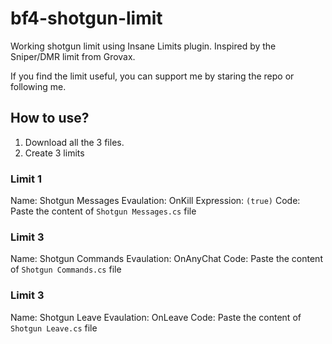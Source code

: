 # bf4-shotgun-limit

Working shotgun limit using Insane Limits plugin. Inspired by the Sniper/DMR limit from Grovax.

If you find the limit useful, you can support me by staring the repo or following me.

## How to use?
1. Download all the 3 files.
2. Create 3 limits

### Limit 1
Name: Shotgun Messages
Evaulation: OnKill
Expression: ```(true)```
Code: Paste the content of `Shotgun Messages.cs` file

### Limit 3
Name: Shotgun Commands
Evaulation: OnAnyChat
Code: Paste the content of `Shotgun Commands.cs` file

### Limit 3
Name: Shotgun Leave
Evaulation: OnLeave
Code: Paste the content of `Shotgun Leave.cs` file
